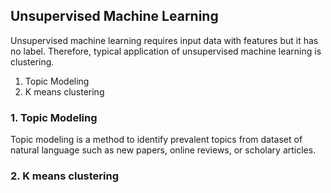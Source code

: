 ## Unsupervised Machine Learning

Unsupervised machine learning requires input data with features but it has no label. Therefore, typical application of unsupervised machine learning is clustering.

1. Topic Modeling
2. K means clustering

### 1. Topic Modeling

Topic modeling is a method to identify prevalent topics from dataset of natural language such as new papers, online reviews, or scholary articles.

### 2. K means clustering
